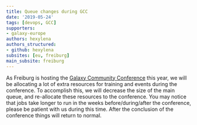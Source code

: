 ```yaml
---
title: Queue changes during GCC
date: '2019-05-24'
tags: [devops, GCC]
supporters:
- galaxy-europe
authors: hexylena
authors_structured:
- github: hexylena
subsites: [eu, freiburg]
main_subsite: freiburg
---
```


As Freiburg is hosting the [Galaxy Community Conference](https://gcc2019.sched.com/) this year, we will be allocating a lot of extra resources for training and events during the conference. To accomplish this, we will decrease the size of the main queue, and re-allocate these resources to the conference. You may notice that jobs take longer to run in the weeks before/during/after the conference, please be patient with us during this time. After the conclusion of the conference things will return to normal.

